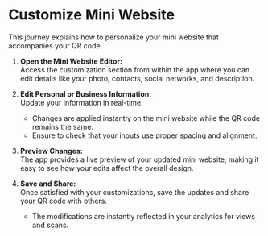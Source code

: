 # Customize Mini Website

This journey explains how to personalize your mini website that accompanies your QR code.

1. **Open the Mini Website Editor:**  
   Access the customization section from within the app where you can edit details like your photo, contacts, social networks, and description.

2. **Edit Personal or Business Information:**  
   Update your information in real-time.  
   - Changes are applied instantly on the mini website while the QR code remains the same.
   - Ensure to check that your inputs use proper spacing and alignment.

3. **Preview Changes:**  
   The app provides a live preview of your updated mini website, making it easy to see how your edits affect the overall design.

4. **Save and Share:**  
   Once satisfied with your customizations, save the updates and share your QR code with others.
   - The modifications are instantly reflected in your analytics for views and scans.